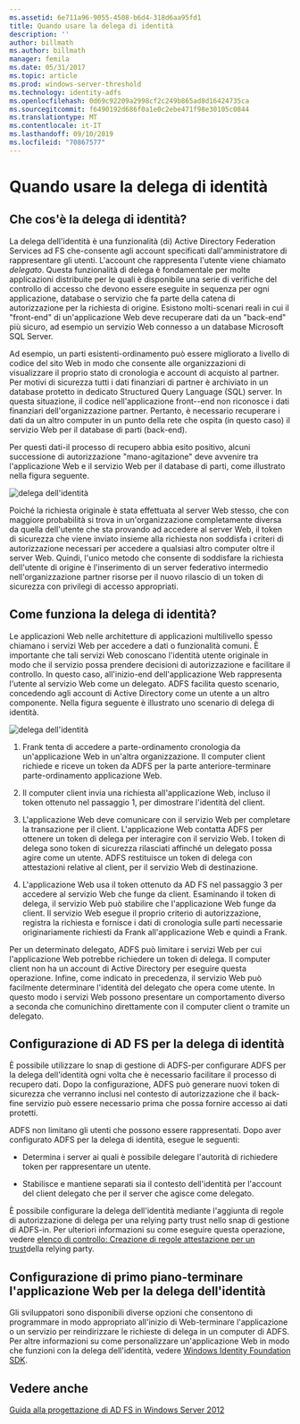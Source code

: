 ```yaml
---
ms.assetid: 6e711a96-9055-4508-b6d4-318d6aa95fd1
title: Quando usare la delega di identità
description: ''
author: billmath
ms.author: billmath
manager: femila
ms.date: 05/31/2017
ms.topic: article
ms.prod: windows-server-threshold
ms.technology: identity-adfs
ms.openlocfilehash: 0d69c92209a2998cf2c249b865ad8d16424735ca
ms.sourcegitcommit: f6490192d686f0a1e0c2ebe471f98e30105c0844
ms.translationtype: MT
ms.contentlocale: it-IT
ms.lasthandoff: 09/10/2019
ms.locfileid: "70867577"
---
```

# <a name="when-to-use-identity-delegation"></a>Quando usare la delega di identità
  
## <a name="what-is-identity-delegation"></a>Che cos'è la delega di identità?  
La delega dell'identità è una funzionalità \(di\) Active Directory Federation Services ad FS che\-consente agli account specificati dall'amministratore di rappresentare gli utenti. L'account che rappresenta l'utente viene chiamato *delegato*. Questa funzionalità di delega è fondamentale per molte applicazioni distribuite per le quali è disponibile una serie di verifiche del controllo di accesso che devono essere eseguite in sequenza per ogni applicazione, database o servizio che fa parte della catena di autorizzazione per la richiesta di origine. Esistono molti\-scenari reali in cui il "front-end" di un'applicazione Web deve recuperare dati da un "back-end" più sicuro, ad esempio un servizio Web connesso a un database Microsoft SQL Server.  
  
Ad esempio, un parti esistenti\-ordinamento può essere migliorato a livello di codice del sito Web in modo che consente alle organizzazioni di visualizzare il proprio stato di cronologia e account di acquisto al partner. Per motivi di sicurezza tutti i dati finanziari di partner è archiviato in un database protetto in dedicato Structured Query Language \(SQL\) server. In questa situazione, il codice nell'applicazione front\--end non riconosce i dati finanziari dell'organizzazione partner. Pertanto, è necessario recuperare i dati da un altro computer in un punto della rete che ospita \(in questo caso\) il servizio Web per il database di parti \(back-end\).  
  
Per questi dati\-il processo di recupero abbia esito positivo, alcuni successione di autorizzazione "mano\-agitazione" deve avvenire tra l'applicazione Web e il servizio Web per il database di parti, come illustrato nella figura seguente.  
  
![delega dell'identità](media/adfs2_identitydelegationconcept.gif)  
  
Poiché la richiesta originale è stata effettuata al server Web stesso, che con maggiore probabilità si trova in un'organizzazione completamente diversa da quella dell'utente che sta provando ad accedere al server Web, il token di sicurezza che viene inviato insieme alla richiesta non soddisfa i criteri di autorizzazione necessari per accedere a qualsiasi altro computer oltre il server Web. Quindi, l'unico metodo che consente di soddisfare la richiesta dell'utente di origine è l'inserimento di un server federativo intermedio nell'organizzazione partner risorse per il nuovo rilascio di un token di sicurezza con privilegi di accesso appropriati.  
  
## <a name="how-does-identity-delegation-work"></a>Come funziona la delega di identità?  
Le applicazioni Web nelle architetture di applicazioni multilivello spesso chiamano i servizi Web per accedere a dati o funzionalità comuni. È importante che tali servizi Web conoscano l'identità utente originale in modo che il servizio possa prendere decisioni di autorizzazione e facilitare il controllo. In questo caso, all'inizio\-end dell'applicazione Web rappresenta l'utente al servizio Web come un delegato. ADFS facilita questo scenario, concedendo agli account di Active Directory come un utente a un altro componente. Nella figura seguente è illustrato uno scenario di delega di identità.  
  
![delega dell'identità](media/adfs2_identitydelegationsteps.gif)  
  
1.  Frank tenta di accedere a parte\-ordinamento cronologia da un'applicazione Web in un'altra organizzazione. Il computer client richiede e riceve un token da ADFS per la parte anteriore\-terminare parte\-ordinamento applicazione Web.  
  
2.  Il computer client invia una richiesta all'applicazione Web, incluso il token ottenuto nel passaggio 1, per dimostrare l'identità del client.  
  
3.  L'applicazione Web deve comunicare con il servizio Web per completare la transazione per il client. L'applicazione Web contatta ADFS per ottenere un token di delega per interagire con il servizio Web. I token di delega sono token di sicurezza rilasciati affinché un delegato possa agire come un utente. ADFS restituisce un token di delega con attestazioni relative al client, per il servizio Web di destinazione.  
  
4.  L'applicazione Web usa il token ottenuto da AD FS nel passaggio 3 per accedere al servizio Web che funge da client. Esaminando il token di delega, il servizio Web può stabilire che l'applicazione Web funge da client. Il servizio Web esegue il proprio criterio di autorizzazione, registra la richiesta e fornisce i dati di cronologia sulle parti necessarie originariamente richiesti da Frank all'applicazione Web e quindi a Frank.  
  
Per un determinato delegato, ADFS può limitare i servizi Web per cui l'applicazione Web potrebbe richiedere un token di delega. Il computer client non ha un account di Active Directory per eseguire questa operazione. Infine, come indicato in precedenza, il servizio Web può facilmente determinare l'identità del delegato che opera come utente. In questo modo i servizi Web possono presentare un comportamento diverso a seconda che comunichino direttamente con il computer client o tramite un delegato.  
  
## <a name="configuring-ad-fs-for-identity-delegation"></a>Configurazione di AD FS per la delega di identità  
È possibile utilizzare lo snap di gestione di ADFS\-per configurare ADFS per la delega dell'identità ogni volta che è necessario facilitare il processo di recupero dati. Dopo la configurazione, ADFS può generare nuovi token di sicurezza che verranno inclusi nel contesto di autorizzazione che il back\-fine servizio può essere necessario prima che possa fornire accesso ai dati protetti.  
  
ADFS non limitano gli utenti che possono essere rappresentati. Dopo aver configurato ADFS per la delega di identità, esegue le seguenti:  
  
-   Determina i server ai quali è possibile delegare l'autorità di richiedere token per rappresentare un utente.  
  
-   Stabilisce e mantiene separati sia il contesto dell'identità per l'account del client delegato che per il server che agisce come delegato.  
  
È possibile configurare la delega dell'identità mediante l'aggiunta di regole di autorizzazione di delega per una relying party trust nello snap di gestione di ADFS\-in. Per ulteriori informazioni su come eseguire questa operazione, vedere [elenco di controllo: Creazione di regole attestazione per un trust](../../ad-fs/deployment/Checklist--Creating-Claim-Rules-for-a-Relying-Party-Trust.md)della relying party.  
  
## <a name="configuring-the-front-end-web-application-for-identity-delegation"></a>Configurazione di primo piano\-terminare l'applicazione Web per la delega dell'identità  
Gli sviluppatori sono disponibili diverse opzioni che consentono di programmare in modo appropriato all'inizio di Web\-terminare l'applicazione o un servizio per reindirizzare le richieste di delega in un computer di ADFS. Per altre informazioni su come personalizzare un'applicazione Web in modo che funzioni con la delega dell'identità, vedere [Windows Identity Foundation SDK](https://go.microsoft.com/fwlink/?LinkId=122266).  
  
## <a name="see-also"></a>Vedere anche
[Guida alla progettazione di AD FS in Windows Server 2012](AD-FS-Design-Guide-in-Windows-Server-2012.md)
